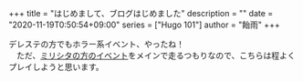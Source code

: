 +++
title = "はじめまして、ブログはじめました"
description = ""
date = "2020-11-19T0:50:54+09:00"
series = ["Hugo 101"]
author = "飴雨"
+++

デレステの方でもホラー系イベント、やったね！  
　ただ、[ミリシタの方のイベント](https://amemas.github.io/post/2020_11_18/)をメインで走るつもりなので、こちらは程よくプレイしようと思います。